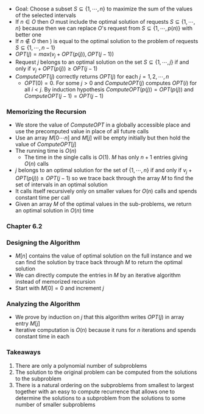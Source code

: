 - Goal: Choose a subset $S\subseteq \{1,\cdots,n\}$ to maximize the sum of the values of the selected intervals 
- If $n\in O$ then $O$ must include the optimal solution of requests $S\subseteq \{1,\cdots,n\}$ because then we can replace $O$'s request from $S\subseteq \{1,\cdots,p(n)\}$ with better one
- If $n\notin O$ then ) is equal to the optimal solution to the problem of requests $S\subseteq \{1,\cdots,n-1\}$
- $OPT(j)=max(v_j+OPT(p(j)), OPT(j-1))$
- Request $j$ belongs to an optimal solution on the set $S\subseteq \{1,\cdots,j\}$ if and only if $v_j+OPT(p(j))\geq OPT(j-1)$
- $ComputeOPT(j)$ correctly returns $OPT(j)$ for each $j=1,2,\cdots,n$
	- $OPT(0)=0$. For some $j>0$ and $ComputeOPT(j)$ computes $OPT(i)$ for all $i<j$. By induction hypothesis $ComputeOPT(p(j))=OPT(p(j))$ and  $ComputeOPT(j-1)=OPT(j-1)$ 
### Memorizing the Recursion
- We store the value of $ComputeOPT$ in a globally accessible place and use the precomputed value in place of all future calls
- Use an array $M[0\cdots n]$ and $M[j]$ will be empty initially but then hold the value of $ComputeOPT[j]$ 
- The running time is $O(n)$
	- The time in the single calls is $O(1)$. $M$ has only $n+1$ entries giving $O(n)$ calls
- $j$ belongs to an optimal solution for the set of $\{1,\cdots,n\}$ if and only if $v_j+OPT(p(j))\geq OPT(j-1)$ so we trace back through the array $M$ to find the set of intervals in an optimal solution
- It calls itself recursively only on smaller values for $O(n)$ calls and spends constant time per call
- Given an array $M$ of the optimal values in the sub-problems, we return an optimal solution in $O(n)$ time

### Chapter 6.2
### Designing the Algorithm
- $M[n]$ contains the value of optimal solution on the full instance and we can find the solution by trace back through $M$ to return the optimal solution
- We can directly compute the entries in $M$ by an iterative algorithm instead of memorized recursion
- Start with $M[0]=0$ and increment $j$
### Analyzing the Algorithm
- We prove by induction on $j$ that this algorithm writes $OPT(j)$ in array entry $M[j]$
- Iterative computation is $O(n)$ because it runs for $n$ iterations and spends constant time in each

### Takeaways
1. There are only a polynomial number of subproblems
2. The solution to the original problem can be computed from the solutions to the subproblem
3. There is a natural ordering on the subproblems from smallest to largest together with an easy to compute recurrence that allows one to determine the solutions to a subproblem from the solutions to some number of smaller subproblems
